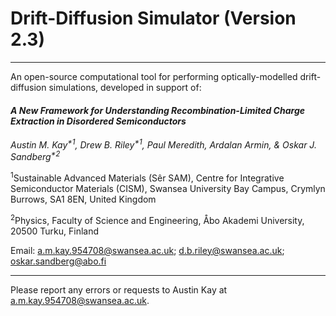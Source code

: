 # Drift-Diffusion Simulator (Version 2.3)

***

An open-source computational tool for performing optically-modelled drift-diffusion simulations, developed in support of:

#### _A New Framework for Understanding Recombination-Limited Charge Extraction in Disordered Semiconductors_


_Austin M. Kay<sup>*1</sup>, Drew B. Riley<sup>*1</sup>, Paul Meredith, Ardalan Armin, & Oskar J. Sandberg<sup>*2</sup>_

<sup>1</sup>Sustainable Advanced Materials (Sêr SAM), Centre for Integrative Semiconductor Materials (CISM), Swansea University Bay Campus, Crymlyn Burrows, SA1 8EN, United Kingdom

<sup>2</sup>Physics, Faculty of Science and Engineering, Åbo Akademi University, 20500 Turku, Finland

Email: a.m.kay.954708@swansea.ac.uk; d.b.riley@swansea.ac.uk; oskar.sandberg@abo.fi

***

Please report any errors or requests to Austin Kay at a.m.kay.954708@swansea.ac.uk.

